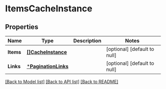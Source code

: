 # ItemsCacheInstance

## Properties
Name | Type | Description | Notes
------------ | ------------- | ------------- | -------------
**Items** | [**[]CacheInstance**](CacheInstance.md) |  | [optional] [default to null]
**Links** | [***PaginationLinks**](PaginationLinks.md) |  | [optional] [default to null]

[[Back to Model list]](../README.md#documentation-for-models) [[Back to API list]](../README.md#documentation-for-api-endpoints) [[Back to README]](../README.md)


